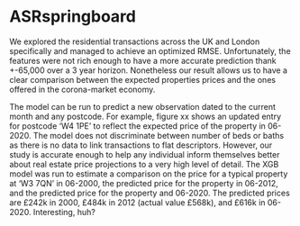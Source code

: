 # ASRspringboard

We explored the residential transactions across the UK and London specifically and managed to achieve an optimized RMSE. Unfortunately, the features were not rich enough to have a more accurate prediction thank +-65,000 over a 3 year horizon. Nonetheless our result allows us to have a clear comparison between the expected properties prices and the ones offered in the corona-market economy. 

The model can be run to predict a new observation dated to the current month and any postcode. For example, figure xx shows an updated entry for postcode ‘W4 1PE’ to reflect the expected price of the property in 06-2020. The model does not discriminate between number of beds or baths as there is no data to link transactions to flat descriptors. However, our study is accurate enough to help any individual inform themselves better about real estate price projections to a very high level of detail. The XGB model was run to estimate a comparison on the price for a typical property at ‘W3 7QN’ in 06-2000, the predicted price for the property in 06-2012, and the predicted price for the property and 06-2020. The predicted prices are £242k in 2000, £484k in 2012 (actual value £568k), and £616k in 06-2020. Interesting, huh?
